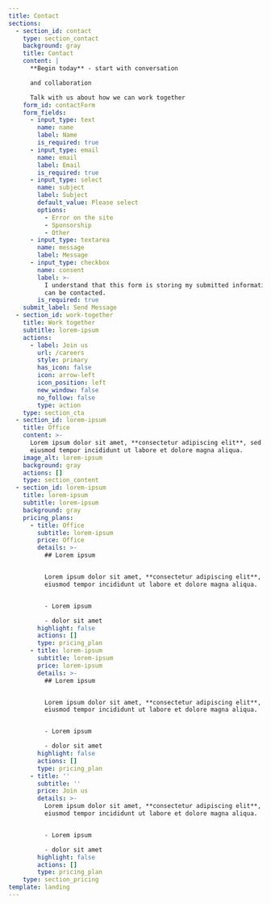 ```yaml
---
title: Contact
sections:
  - section_id: contact
    type: section_contact
    background: gray
    title: Contact
    content: |
      **Begin today** - start with conversation

      and collaboration

      Talk with us about how we can work together
    form_id: contactForm
    form_fields:
      - input_type: text
        name: name
        label: Name
        is_required: true
      - input_type: email
        name: email
        label: Email
        is_required: true
      - input_type: select
        name: subject
        label: Subject
        default_value: Please select
        options:
          - Error on the site
          - Sponsorship
          - Other
      - input_type: textarea
        name: message
        label: Message
      - input_type: checkbox
        name: consent
        label: >-
          I understand that this form is storing my submitted information so I
          can be contacted.
        is_required: true
    submit_label: Send Message
  - section_id: work-together
    title: Work together
    subtitle: lorem-ipsum
    actions:
      - label: Join us
        url: /careers
        style: primary
        has_icon: false
        icon: arrow-left
        icon_position: left
        new_window: false
        no_follow: false
        type: action
    type: section_cta
  - section_id: lorem-ipsum
    title: Office
    content: >-
      Lorem ipsum dolor sit amet, **consectetur adipiscing elit**, sed do
      eiusmod tempor incididunt ut labore et dolore magna aliqua.
    image_alt: lorem-ipsum
    background: gray
    actions: []
    type: section_content
  - section_id: lorem-ipsum
    title: lorem-ipsum
    subtitle: lorem-ipsum
    background: gray
    pricing_plans:
      - title: Office
        subtitle: lorem-ipsum
        price: Office
        details: >-
          ## Lorem ipsum


          Lorem ipsum dolor sit amet, **consectetur adipiscing elit**, sed do
          eiusmod tempor incididunt ut labore et dolore magna aliqua.


          - Lorem ipsum

          - dolor sit amet
        highlight: false
        actions: []
        type: pricing_plan
      - title: lorem-ipsum
        subtitle: lorem-ipsum
        price: lorem-ipsum
        details: >-
          ## Lorem ipsum


          Lorem ipsum dolor sit amet, **consectetur adipiscing elit**, sed do
          eiusmod tempor incididunt ut labore et dolore magna aliqua.


          - Lorem ipsum

          - dolor sit amet
        highlight: false
        actions: []
        type: pricing_plan
      - title: ''
        subtitle: ''
        price: Join us
        details: >-
          Lorem ipsum dolor sit amet, **consectetur adipiscing elit**, sed do
          eiusmod tempor incididunt ut labore et dolore magna aliqua.


          - Lorem ipsum

          - dolor sit amet
        highlight: false
        actions: []
        type: pricing_plan
    type: section_pricing
template: landing
---
```

